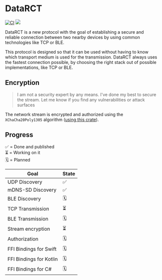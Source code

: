 # DataRCT

[![CI](https://github.com/julian-baumann/data-rct/actions/workflows/ci.yml/badge.svg)](https://github.com/julian-baumann/data-rct/actions/workflows/ci.yml)
![](https://www.repostatus.org/badges/latest/wip.svg)

DataRCT is a new protocol with the goal of establishing a secure and reliable connection between two nearby devices by using common technologies like TCP or BLE.

This protocol is designed so that it can be used without having to know which transport medium is used for the transmission. DataRCT always uses the fastest connection possible, by choosing the right stack out of possible implementations, like TCP or BLE.

## Encryption

> I am not a security expert by any means. I've done my best to secure the stream. Let me know if you find any vulnerabilities or attack surfaces

The network stream is encrypted and authorized using the `XChaCha20Poly1305` algorithm ([using this crate](https://docs.rs/chacha20poly1305/0.10.1/chacha20poly1305/)).


## Progress

✅ = Done and published <br />
⏳ = Working on it  <br />
🗓 = Planned <br />

| Goal                    | State |
|-------------------------|-------|
| UDP Discovery           | ✅     |
| mDNS-SD Discovery       | ✅     |
| BLE Discovery           | 🗓    |
| TCP Transmission        | ⏳     |
| BLE Transmission        | 🗓    |
| Stream encryption       | ⏳     |
| Authorization           | 🗓    |
| FFI Bindings for Swift  | 🗓    |
| FFI Bindings for Kotlin | 🗓    |
| FFI Bindings for C#     | 🗓    |
